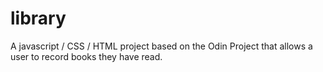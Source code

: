 # library
A javascript / CSS / HTML project based on the Odin Project that allows a user to record books they have read.
